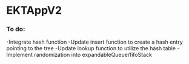 # EKTAppV2

### To do:

-Integrate hash function
-Update insert function to create a hash entry pointing to the tree
-Update lookup function to utilize the hash table
-Implement randomization into expandableQueue/fifoStack
